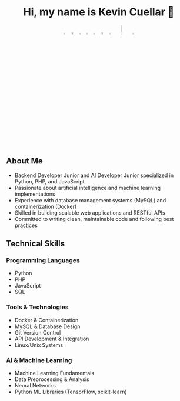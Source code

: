 <div align = "center">
  <h1>Hi, my name is Kevin Cuellar 👋</h1>
  <table>
    <row>
      <img src = "https://academiasutnmza.com/wp-content/uploads/2023/02/LogoPython.png" width="3%">
      <img src = "https://upload.wikimedia.org/wikipedia/commons/thumb/2/27/PHP-logo.svg/2560px-PHP-logo.svg.png" width="4%">
      <img src = "https://cdn-icons-png.flaticon.com/512/226/226777.png" width="3%">
      <img src = "https://upload.wikimedia.org/wikipedia/commons/thumb/9/99/Unofficial_JavaScript_logo_2.svg/512px-Unofficial_JavaScript_logo_2.svg.png" width="3%">
      <img src = "https://img.icons8.com/color/512/microsoft-sql-server.png" width="3%">
      <img src = "https://static-00.iconduck.com/assets.00/mysql-plain-wordmark-icon-2048x1064-ofxdaxd6.png" width="4%">
      <img src = "https://upload.wikimedia.org/wikipedia/commons/thumb/2/29/Postgresql_elephant.svg/1200px-Postgresql_elephant.svg.png" width="3%">
      <img src = "https://upload.wikimedia.org/wikipedia/commons/thumb/9/93/MongoDB_Logo.svg/2560px-MongoDB_Logo.svg.png" width="8%">
      <img src = "https://cdn4.iconfinder.com/data/icons/logos-and-brands/512/97_Docker_logo_logos-512.png" width="3%">
    </row>
  </table>
</div>

## About Me
- Backend Developer Junior and AI Developer Junior specialized in Python, PHP, and JavaScript
- Passionate about artificial intelligence and machine learning implementations
- Experience with database management systems (MySQL) and containerization (Docker)
- Skilled in building scalable web applications and RESTful APIs
- Committed to writing clean, maintainable code and following best practices

## Technical Skills
### Programming Languages
- Python
- PHP
- JavaScript
- SQL

### Tools & Technologies
- Docker & Containerization
- MySQL & Database Design
- Git Version Control
- API Development & Integration
- Linux/Unix Systems

### AI & Machine Learning
- Machine Learning Fundamentals
- Data Preprocessing & Analysis
- Neural Networks
- Python ML Libraries (TensorFlow, scikit-learn)
